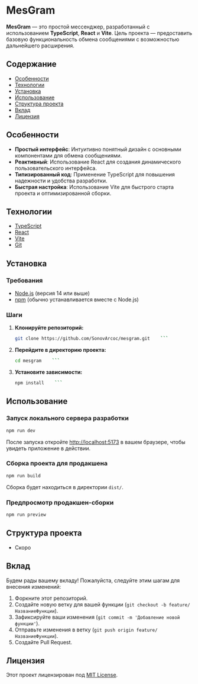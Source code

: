 # MesGram

**MesGram** — это простой мессенджер, разработанный с использованием **TypeScript**, **React** и **Vite**. Цель проекта — предоставить базовую функциональность обмена сообщениями с возможностью дальнейшего расширения.

## Содержание

- [Особенности](#особенности)
- [Технологии](#технологии)
- [Установка](#установка)
- [Использование](#использование)
- [Структура проекта](#структура-проекта)
- [Вклад](#вклад)
- [Лицензия](#лицензия)

## Особенности

- **Простый интерфейс**: Интуитивно понятный дизайн с основными компонентами для обмена сообщениями.
- **Реактивный**: Использование React для создания динамического пользовательского интерфейса.
- **Типизированный код**: Применение TypeScript для повышения надежности и удобства разработки.
- **Быстрая настройка**: Использование Vite для быстрого старта проекта и оптимизированной сборки.

## Технологии

- [TypeScript](https://www.typescriptlang.org/)
- [React](https://reactjs.org/)
- [Vite](https://vitejs.dev/)
- [Git](https://git-scm.com/)

## Установка

### Требования

- [Node.js](https://nodejs.org/) (версия 14 или выше)
- [npm](https://www.npmjs.com/) (обычно устанавливается вместе с Node.js)

### Шаги

1. **Клонируйте репозиторий:**
    ```bash
    git clone https://github.com/SonovArcoc/mesgram.git    ```

2. **Перейдите в директорию проекта:**
    ```bash
    cd mesgram    ```

3. **Установите зависимости:**
    ```bash
    npm install    ```

## Использование

### Запуск локального сервера разработки
```bash
npm run dev
```

После запуска откройте [http://localhost:5173](http://localhost:5173) в вашем браузере, чтобы увидеть приложение в действии.

### Сборка проекта для продакшена

```bash
npm run build
```

Сборка будет находиться в директории `dist/`.

### Предпросмотр продакшен-сборки

```bash
npm run preview
```


## Структура проекта

- Скоро


## Вклад

Будем рады вашему вкладу! Пожалуйста, следуйте этим шагам для внесения изменений:

1. Форкните этот репозиторий.
2. Создайте новую ветку для вашей функции (`git checkout -b feature/НазваниеФункции`).
3. Зафиксируйте ваши изменения (`git commit -m 'Добавление новой функции'`).
4. Отправьте изменения в ветку (`git push origin feature/НазваниеФункции`).
5. Создайте Pull Request.

## Лицензия

Этот проект лицензирован под [MIT License](LICENSE).
